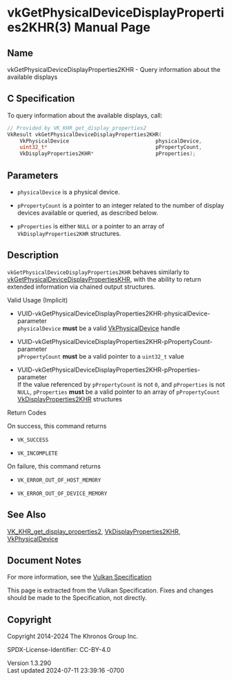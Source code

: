 # vkGetPhysicalDeviceDisplayProperties2KHR(3) Manual Page

## Name

vkGetPhysicalDeviceDisplayProperties2KHR - Query information about the
available displays



## <a href="#_c_specification" class="anchor"></a>C Specification

To query information about the available displays, call:

``` c
// Provided by VK_KHR_get_display_properties2
VkResult vkGetPhysicalDeviceDisplayProperties2KHR(
    VkPhysicalDevice                            physicalDevice,
    uint32_t*                                   pPropertyCount,
    VkDisplayProperties2KHR*                    pProperties);
```

## <a href="#_parameters" class="anchor"></a>Parameters

- `physicalDevice` is a physical device.

- `pPropertyCount` is a pointer to an integer related to the number of
  display devices available or queried, as described below.

- `pProperties` is either `NULL` or a pointer to an array of
  `VkDisplayProperties2KHR` structures.

## <a href="#_description" class="anchor"></a>Description

`vkGetPhysicalDeviceDisplayProperties2KHR` behaves similarly to
[vkGetPhysicalDeviceDisplayPropertiesKHR](https://registry.khronos.org/vulkan/specs/1.3-extensions/man/html/vkGetPhysicalDeviceDisplayPropertiesKHR.html),
with the ability to return extended information via chained output
structures.

Valid Usage (Implicit)

- <a
  href="#VUID-vkGetPhysicalDeviceDisplayProperties2KHR-physicalDevice-parameter"
  id="VUID-vkGetPhysicalDeviceDisplayProperties2KHR-physicalDevice-parameter"></a>
  VUID-vkGetPhysicalDeviceDisplayProperties2KHR-physicalDevice-parameter  
  `physicalDevice` **must** be a valid
  [VkPhysicalDevice](https://registry.khronos.org/vulkan/specs/1.3-extensions/man/html/VkPhysicalDevice.html) handle

- <a
  href="#VUID-vkGetPhysicalDeviceDisplayProperties2KHR-pPropertyCount-parameter"
  id="VUID-vkGetPhysicalDeviceDisplayProperties2KHR-pPropertyCount-parameter"></a>
  VUID-vkGetPhysicalDeviceDisplayProperties2KHR-pPropertyCount-parameter  
  `pPropertyCount` **must** be a valid pointer to a `uint32_t` value

- <a
  href="#VUID-vkGetPhysicalDeviceDisplayProperties2KHR-pProperties-parameter"
  id="VUID-vkGetPhysicalDeviceDisplayProperties2KHR-pProperties-parameter"></a>
  VUID-vkGetPhysicalDeviceDisplayProperties2KHR-pProperties-parameter  
  If the value referenced by `pPropertyCount` is not `0`, and
  `pProperties` is not `NULL`, `pProperties` **must** be a valid pointer
  to an array of `pPropertyCount`
  [VkDisplayProperties2KHR](https://registry.khronos.org/vulkan/specs/1.3-extensions/man/html/VkDisplayProperties2KHR.html) structures

Return Codes

On success, this command returns  
- `VK_SUCCESS`

- `VK_INCOMPLETE`

On failure, this command returns  
- `VK_ERROR_OUT_OF_HOST_MEMORY`

- `VK_ERROR_OUT_OF_DEVICE_MEMORY`

## <a href="#_see_also" class="anchor"></a>See Also

[VK_KHR_get_display_properties2](https://registry.khronos.org/vulkan/specs/1.3-extensions/man/html/VK_KHR_get_display_properties2.html),
[VkDisplayProperties2KHR](https://registry.khronos.org/vulkan/specs/1.3-extensions/man/html/VkDisplayProperties2KHR.html),
[VkPhysicalDevice](https://registry.khronos.org/vulkan/specs/1.3-extensions/man/html/VkPhysicalDevice.html)

## <a href="#_document_notes" class="anchor"></a>Document Notes

For more information, see the <a
href="https://registry.khronos.org/vulkan/specs/1.3-extensions/html/vkspec.html#vkGetPhysicalDeviceDisplayProperties2KHR"
target="_blank" rel="noopener">Vulkan Specification</a>

This page is extracted from the Vulkan Specification. Fixes and changes
should be made to the Specification, not directly.

## <a href="#_copyright" class="anchor"></a>Copyright

Copyright 2014-2024 The Khronos Group Inc.

SPDX-License-Identifier: CC-BY-4.0

Version 1.3.290  
Last updated 2024-07-11 23:39:16 -0700
